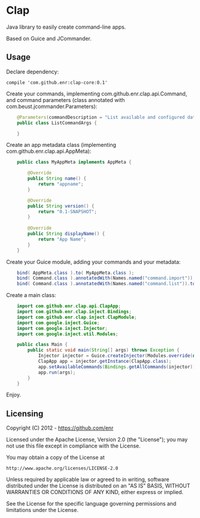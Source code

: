Clap
====

Java library to easily create command-line apps.

Based on Guice and JCommander.


Usage
-----

Declare dependency:


    compile 'com.github.enr:clap-core:0.1'


Create your commands, implementing com.github.enr.clap.api.Command, and command parameters (class annotated with com.beust.jcommander.Parameters):


```java
    @Parameters(commandDescription = "List available and configured datasets")
    public class ListCommandArgs {

    }
```

Create an app metadata class (implementing com.github.enr.clap.api.AppMeta):


```java
    public class MyAppMeta implements AppMeta {

        @Override
        public String name() {
            return "appname";
        }

        @Override
        public String version() {
            return "0.1-SNAPSHOT";
        }
        
        @Override
        public String displayName() {
            return "App Name";
        }
    }
```


Create your Guice module, adding your commands and your metadata:


```java
    bind( AppMeta.class ).to( MyAppMeta.class );
    bind( Command.class ).annotatedWith(Names.named("command.import")).to( ImportCommand.class );
    bind( Command.class ).annotatedWith(Names.named("command.list")).to( ListCommand.class );
```


Create a main class:


```java
    import com.github.enr.clap.api.ClapApp;
    import com.github.enr.clap.inject.Bindings;
    import com.github.enr.clap.inject.ClapModule;
    import com.google.inject.Guice;
    import com.google.inject.Injector;
    import com.google.inject.util.Modules;

    public class Main {
        public static void main(String[] args) throws Exception {
            Injector injector = Guice.createInjector(Modules.override(new ClapModule()).with(new MyAppModule()));
            ClapApp app = injector.getInstance(ClapApp.class);
            app.setAvailableCommands(Bindings.getAllCommands(injector));
            app.run(args);
        }
    }
```


Enjoy.


Licensing
---------

Copyright (C) 2012 - https://github.com/enr

Licensed under the Apache License, Version 2.0 (the "License");
you may not use this file except in compliance with the License.

You may obtain a copy of the License at

    http://www.apache.org/licenses/LICENSE-2.0

Unless required by applicable law or agreed to in writing, software
distributed under the License is distributed on an "AS IS" BASIS,
WITHOUT WARRANTIES OR CONDITIONS OF ANY KIND, either express or implied.

See the License for the specific language governing permissions and
limitations under the License.



